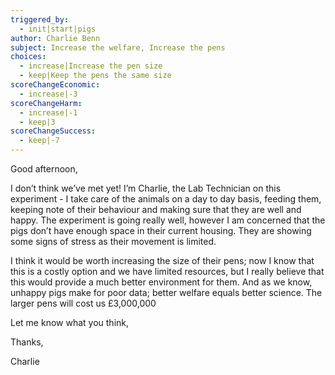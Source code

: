 ```yaml
---
triggered_by:
  - init|start|pigs
author: Charlie Benn
subject: Increase the welfare, Increase the pens
choices:
  - increase|Increase the pen size
  - keep|Keep the pens the same size
scoreChangeEconomic:
  - increase|-3
scoreChangeHarm:
  - increase|-1
  - keep|3
scoreChangeSuccess:
  - keep|-7
---
```


Good afternoon,

I don’t think we’ve met yet! I’m Charlie, the Lab Technician on this experiment - I take care of the animals on a day to day basis, feeding them, keeping note of their behaviour and making sure that they are well and happy. The experiment is going really well, however I am concerned that the pigs don’t have enough space in their current housing. They are showing some signs of stress as their movement is limited.

I think it would be worth increasing the size of their pens; now I know that this is a costly option and we have limited resources, but I really believe that this would provide a much better environment for them. And as we know, unhappy pigs make for poor data; better welfare equals better science. The larger pens will cost us £3,000,000

Let me know what you think,

Thanks,

Charlie
